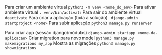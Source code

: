 Para criar um ambiente virtual
`python3 -m venv <nome_do_env>`
Para ativar ambiente virtual
`. venv/bin/activate`
Para sair do ambiente virtual 
`deactivate`
Para criar a aplicação (toda a solução)
` django-admin startproject <nome>`
Para subir aplicação
`python3 manage.py runserver`

Para criar app (sessão django/módulos)
`django-admin startapp <nome-da-aplicacao>`
Criar migration para novo model
`python3 manage.py makemigrations my_app`
Mostra as migrações
`python3 manage.py showmigrations`